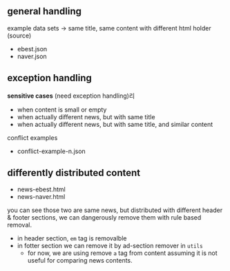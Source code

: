 ## general handling
example data sets -> same title, same content with different html holder (source)
- ebest.json
- naver.json


## exception handling
**sensitive cases** (need exception handling)리
- when content is small or empty
- when actually different news, but with same title
- when actually different news, but with same title, and similar content

conflict examples
- conflict-example-n.json


## differently distributed content
- news-ebest.html
- news-naver.html

you can see those two are same news, but distributed with different header & footer sections, we can dangerously remove them with rule based removal.
- in header section, `em` tag is removalble
- in fotter section we can remove it by ad-section remover in `utils` 
    - for now, we are using remove `a` tag from content assuming it is not useful for comparing news contents.